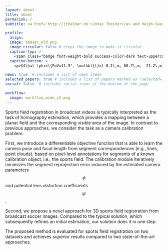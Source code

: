 ```yaml
---
layout: about
title: about
permalink: /
subtitle: <a href='http://jtheiner.de'>Jonas Theiner</a> and Ralph Ewerth

profile:
  align: 
  image: teaser_wld.png
  image_circular: false # crops the image to make it circular
  caption-top: >
    <span class="badge font-weight-bold success-color-dark text-uppercase align-middle"> TLTR </span><b>  Learn individual camera parameters from segment correspondences (lines, point clouds) of a known calibration object by iteratively minimizing the segment reprojection error without relying on keypoint correspondences.</b>
  caption-bottom: >
    <p>$$\hat \phi=\{FoV=41.9°, \mathbf{t}=[-0.1\,m, 60.7\,m, -21.2\,m], pan=14.3°, tilt=61.9°, roll=-0.1°\}\quad \hat \psi=\{k_1=0.198, k_2=0.056\}$$</p>

news: true  # includes a list of news items
selected_papers: true # includes a list of papers marked as "selected={true}"
social: false  # includes social icons at the bottom of the page

workflow:
  image: workflow_wide_v2.png
---
```


	
Sports field registration in broadcast videos is typically interpreted as the task of homography
estimation, which provides a mapping between a planar field and the corresponding visible area of the
image.
In contrast to previous approaches, we consider the task as a camera calibration problem.

First, we introduce a differentiable objective function that is able to learn the camera pose and focal
length from segment correspondences (e.g., lines, point clouds), based on pixel-level annotations for
segments of a known calibration object, i.e., the sports field.
The calibration module iteratively minimizes the segment reprojection error induced by the estimated
camera parameters $$\phi$$ and potential lens distortion coefficients $$\psi$$.

Second, we propose a novel approach for 3D sports field registration from broadcast soccer images.
Compared to the typical solution, which subsequently refines an initial estimation, our solution does it
in one step.

The proposed method is evaluated for sports field registration on two datasets
and achieves superior results compared to two state-of-the-art approaches.
